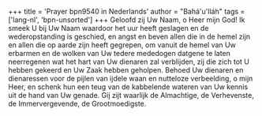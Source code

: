 +++
title = 'Prayer bpn9540 in Nederlands'
author = "Bahá'u'lláh"
tags = ['lang-nl', 'bpn-unsorted']
+++
Geloofd zij Uw Naam, o Heer mijn God! Ik smeek U bij Uw Naam waardoor het uur heeft geslagen en de wederopstanding is geschied, en angst en beven allen die in de hemel zijn en allen die op aarde zijn heeft gegrepen, om vanuit de hemel van Uw erbarmen en de wolken van Uw tedere mededogen datgene te laten neerregenen wat het hart van Uw dienaren zal verblijden, zij die zich tot U hebben gekeerd en Uw Zaak hebben geholpen.
Behoed Uw dienaren en dienaressen voor de pijlen van ijdele waan en nutteloze verbeelding, o mijn Heer, en schenk hun een teug van de kabbelende wateren van Uw kennis uit de hand van Uw genade.
Gij zijt waarlijk de Almachtige, de Verhevenste, de Immervergevende, de Grootmoedigste.
